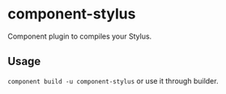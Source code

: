 # component-stylus

  Component plugin to compiles your Stylus.

## Usage

  ``component build -u component-stylus`` or use it through builder.

